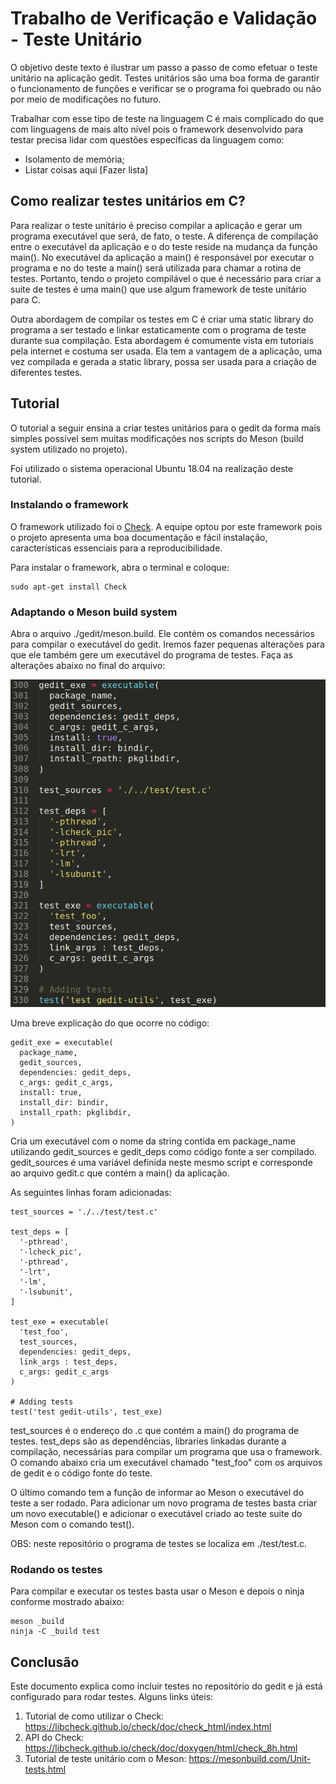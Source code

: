 # Trabalho de Verificação e Validação - Teste Unitário

O objetivo deste texto é ilustrar um passo a passo de como efetuar o teste unitário na aplicação gedit. Testes unitários são uma boa forma de garantir o funcionamento de funções e verificar se o programa foi quebrado ou não por meio de modificações no futuro.

Trabalhar com esse tipo de teste na linguagem C é mais complicado do que com linguagens de mais alto nível pois o framework desenvolvido para testar precisa lidar com questões específicas da linguagem como:
* Isolamento de memória;
* Listar coisas aqui
[Fazer lista]

## Como realizar testes unitários em C?

Para realizar o teste unitário é preciso compilar a aplicação e gerar um programa executável que será, de fato, o teste. A diferença de compilação entre o executável da aplicação e o do teste reside na mudança da função main(). No executável da aplicação a main() é responsável por executar o programa e no do teste a main() será utilizada para chamar a rotina de testes. Portanto, tendo o projeto compilável o que é necessário para criar a suite de testes é uma main() que use algum framework de teste unitário para C.

Outra abordagem de compilar os testes em C é criar uma static library do programa a ser testado e linkar estaticamente com o programa de teste durante sua compilação. Esta abordagem é comumente vista em tutoriais pela internet e costuma ser usada. Ela tem a vantagem de a aplicação, uma vez compilada e gerada a static library, possa ser usada para a criação de diferentes testes.

## Tutorial

O tutorial a seguir ensina a criar testes unitários para o gedit da forma mais simples possível sem muitas modificações nos scripts do Meson (build system utilizado no projeto).

Foi utilizado o sistema operacional Ubuntu 18.04 na realização deste tutorial.

### Instalando o framework

O framework utilizado foi o [Check](https://libcheck.github.io/check/). A equipe optou por este framework pois o projeto apresenta uma boa documentação e fácil instalação, características essenciais para a reproducibilidade.

Para instalar o framework, abra o terminal e coloque:

```
sudo apt-get install Check
```

### Adaptando o Meson build system

Abra o arquivo ./gedit/meson.build. Ele contém os comandos necessários para compilar o executável do gedit. Iremos fazer pequenas alterações para que ele também gere um executável do programa de testes. Faça as alterações abaixo no final do arquivo:

![](img/meson-unit-test.png)

Uma breve explicação do que ocorre no código:

```meson
gedit_exe = executable(
  package_name,
  gedit_sources,
  dependencies: gedit_deps,
  c_args: gedit_c_args,
  install: true,
  install_dir: bindir,
  install_rpath: pkglibdir,
)
```

Cria um executável com o nome da string contida em package_name utilizando gedit_sources e gedit_deps como código fonte a ser compilado. gedit_sources é uma variável definida neste mesmo script e corresponde ao arquivo gedit.c que contém a main() da aplicação.

As seguintes linhas foram adicionadas:

```meson
test_sources = './../test/test.c'

test_deps = [
  '-pthread',
  '-lcheck_pic',
  '-pthread',
  '-lrt',
  '-lm',
  '-lsubunit',
]

test_exe = executable(
  'test_foo',
  test_sources,
  dependencies: gedit_deps,
  link_args : test_deps,
  c_args: gedit_c_args
)

# Adding tests
test('test gedit-utils', test_exe)
```

test_sources é o endereço do .c que contém a main() do programa de testes. test_deps são as dependências, libraries linkadas durante a compilação, necessárias para compilar um programa que usa o framework. O comando abaixo cria um executável chamado "test_foo" com os arquivos de gedit e o código fonte do teste.

O último comando tem a função de informar ao Meson o executável do teste a ser rodado. Para adicionar um novo programa de testes basta criar um novo executable() e adicionar o executável criado ao teste suite do Meson com o comando test().

OBS: neste repositório o programa de testes se localiza em ./test/test.c.

### Rodando os testes

Para compilar e executar os testes basta usar o Meson e depois o ninja conforme mostrado abaixo:

```
meson _build
ninja -C _build test
```

## Conclusão

Este documento explica como incluir testes no repositório do gedit e já está configurado para rodar testes. Alguns links úteis:

1. Tutorial de como utilizar o Check: https://libcheck.github.io/check/doc/check_html/index.html
2. API do Check: https://libcheck.github.io/check/doc/doxygen/html/check_8h.html
3. Tutorial de teste unitário com o Meson: https://mesonbuild.com/Unit-tests.html
